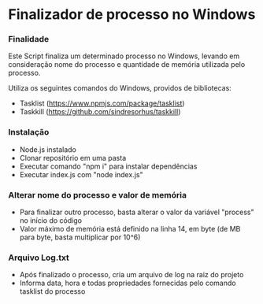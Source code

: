# Finalizador de processo no Windows

### Finalidade
Este Script finaliza um determinado processo no Windows, levando em consideração nome do processo e quantidade de memória utilizada pelo processo.

Utiliza os seguintes comandos do Windows, providos de bibliotecas:
 - Tasklist (https://www.npmjs.com/package/tasklist)
 - Taskkill (https://github.com/sindresorhus/taskkill)
 
### Instalação
 - Node.js instalado
 - Clonar repositório em uma pasta
 - Executar comando "npm i" para instalar dependências
 - Executar index.js com "node index.js"
 
### Alterar nome do processo e valor de memória
 - Para finalizar outro processo, basta alterar o valor da variável "process" no início do código
 - Valor máximo de memória está definido na linha 14, em byte (de MB para byte, basta multiplicar por 10^6)
 
### Arquivo Log.txt
- Após finalizado o processo, cria um arquivo de log na raiz do projeto
- Informa data, hora e todas propriedades fornecidas pelo comando tasklist do processo
